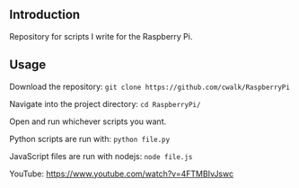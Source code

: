 ## Introduction

Repository for scripts I write for the Raspberry Pi.

## Usage

Download the repository: `git clone https://github.com/cwalk/RaspberryPi`

Navigate into the project directory: `cd RaspberryPi/`

Open and run whichever scripts you want.

Python scripts are run with: `python file.py`

JavaScript files are run with nodejs: `node file.js`

YouTube: https://www.youtube.com/watch?v=4FTMBIvJswc
